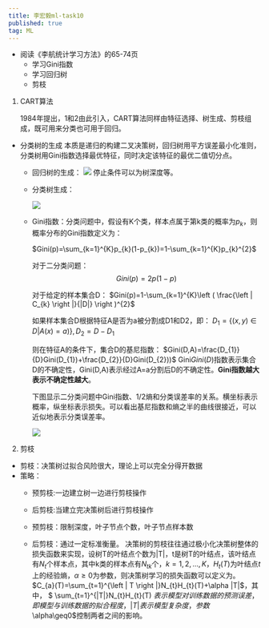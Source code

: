 ```yaml
---
title: 李宏毅ml-task10
published: true
tag: ML
---
```


- 阅读《李航统计学习方法》的65-74页
  - 学习Gini指数
  - 学习回归树
  - 剪枝

1. CART算法

   1984年提出，1和2由此引入，CART算法同样由特征选择、树生成、剪枝组成，既可用来分类也可用于回归。
  
  - 分类树的生成
	本质是递归的构建二叉决策树，回归树用平方误差最小化准则，分类树用Gini指数选择最优特征，同时决定该特征的最优二值切分点。
	- 回归树的生成：
		![](https://upload-images.jianshu.io/upload_images/6963844-0b1d220ae385c4c6.png?imageMogr2/auto-orient/strip%7CimageView2/2/w/589/format/webp)
	停止条件可以为树深度等。

	- 分类树生成：

		![](https://i.loli.net/2019/06/20/5d0b07fb809d379432.jpg)
	- Gini指数：分类问题中，假设有K个类，样本点属于第k类的概率为$p_{k}$，则概率分布的Gini指数定义为：
	
		$Gini(p)=\sum_{k=1}^{K}p_{k}(1-p_{k})=1-\sum_{k=1}^{K}p_{k}^{2}$
	
		对于二分类问题：
		$$Gini(p)=2p(1-p)$$

		对于给定的样本集合D：
		$Gini(p)=1-\sum_{k=1}^{K}\left ( \frac{\left | C_{k} \right |}{|D|} \right )^{2}$
		
		如果样本集合D根据特征A是否为a被分割成D1和D2，即：
		$D_{1}=\{ (x,y)\in D|A(x)=a)\},D_{2}=D-D_{1}$
		
		则在特征A的条件下，集合D的基尼指数：
		$Gini(D,A)=\frac{D_{1}}{D}Gini(D_{1})+\frac{D_{2}}{D}Gini(D_{2}))$
    	Gini$Gini(D)$指数表示集合D的不确定性，Gini(D,A)表示经过A=a分割后D的不确定性。**Gini指数越大表示不确定性越大**。
    
    	下图显示二分类问题中Gini指数、1/2熵和分类误差率的关系。横坐标表示概率，纵坐标表示损失。可以看出基尼指数和熵之半的曲线很接近，可以近似地表示分类误差率。

    	![](https://i.loli.net/2019/06/20/5d0b083cf0d3727350.jpg)
  
2. 剪枝
 - 剪枝：决策树过拟合风险很大，理论上可以完全分得开数据
 - 策略：
	- 预剪枝:一边建立树一边进行剪枝操作
    - 后剪枝:当建立完决策树后进行剪枝操作
 

	- 预剪枝：限制深度，叶子节点个数，叶子节点样本数
 	
	- 后剪枝：通过一定标准衡量。
决策树的剪枝往往通过极小化决策树整体的损失函数来实现，设树T的叶结点个数为|T|，t是树T的叶结点，该叶结点有$N_{t}$个样本点，其中k类的样本点有$N_{tk}$个，$k=1,2,...,K$，$H_{t}(T)$为叶结点$t$上的经验熵，$\alpha\geq 0$为参数，则决策树学习的损失函数可以定义为。
$C_{a}(T)=\sum_{t=1}^{\left | T \right |}N_{t}H_{t}(T)+\alpha |T|$，其中，
$ \sum_{t=1}^{|T|}N_{t}H_{t}(T) $表示模型对训练数据的预测误差，即模型与训练数据的拟合程度，|T|表示模型复杂度，参数$\alpha\geq0$控制两者之间的影响。
